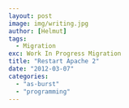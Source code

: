 ```yaml
---
layout: post
image: img/writing.jpg
author: [Helmut]
tags:
  - Migration
exc: Work In Progress Migration
title: "Restart Apache 2"
date: "2012-03-07"
categories: 
  - "as-burst"
  - "programming"
---
```


<script src="https://gist.github.com/1994711.js?file=restart_apache.sh"></script>
